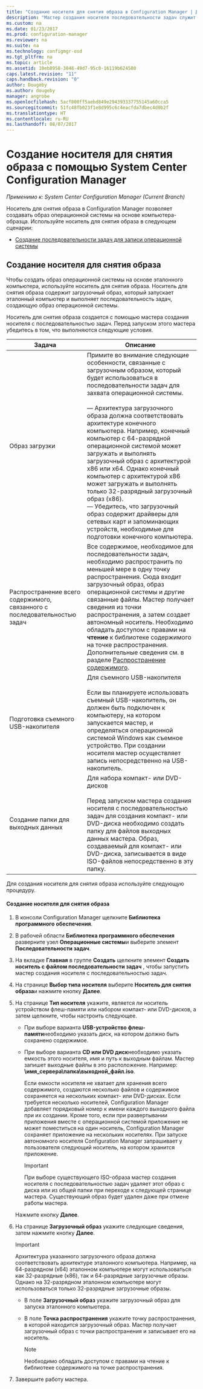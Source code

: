 ```yaml
---
title: "Создание носителя для снятия образа в Configuration Manager | Документы Майкрософт"
description: "Мастер создания носителя последовательности задач служит для создания носителя для снятия образа в Configuration Manager, чтобы записать образ операционной системы с компьютера-образца."
ms.custom: na
ms.date: 01/23/2017
ms.prod: configuration-manager
ms.reviewer: na
ms.suite: na
ms.technology: configmgr-osd
ms.tgt_pltfrm: na
ms.topic: article
ms.assetid: 10eb8958-3848-49d7-95c0-16119b624580
caps.latest.revision: "11"
caps.handback.revision: "0"
author: Dougeby
ms.author: dougeby
manager: angrobe
ms.openlocfilehash: 5acf800ff5aebd849e294393337755145a60cca5
ms.sourcegitcommit: 51fc48fb023f1e8d995c6c4eacfda7dbec4d0b2f
ms.translationtype: HT
ms.contentlocale: ru-RU
ms.lasthandoff: 08/07/2017
---
```

# <a name="create-capture-media-with-system-center-configuration-manager"></a>Создание носителя для снятия образа с помощью System Center Configuration Manager

*Применимо к: System Center Configuration Manager (Current Branch)*

Носитель для снятия образа в Configuration Manager позволяет создавать образ операционной системы на основе компьютера-образца. Используйте носитель для снятия образа в следующем сценарии:  

-   [Создание последовательности задач для записи операционной системы](create-a-task-sequence-to-capture-an-operating-system.md)  

##  <a name="BKMK_CreateCaptureMedia"></a> Создание носителя для снятия образа  
 Чтобы создать образ операционной системы на основе эталонного компьютера, используйте носитель для снятия образа. Носитель для снятия образа содержит загрузочный образ, который запускает эталонный компьютер и выполняет последовательность задач, создающую образ операционной системы.

Носитель для снятия образа создается с помощью мастера создания носителя с последовательностью задач. Перед запуском этого мастера убедитесь в том, что выполняются следующие условия.  

|Задача|Описание|  
|----------|-----------------|  
|Образ загрузки|Примите во внимание следующие особенности, связанные с загрузочным образом, который будет использоваться в последовательности задач для захвата операционной системы.<br /><br /> — Архитектура загрузочного образа должна соответствовать архитектуре конечного компьютера. Например, конечный компьютер с 64-разрядной операционной системой может загружать и выполнять загрузочный образ с архитектурой x86 или x64. Однако конечный компьютер с архитектурой x86 может загружать и выполнять только 32-разрядный загрузочный образ (x86).<br />— Убедитесь, что загрузочный образ содержит драйверы для сетевых карт и запоминающих устройств, необходимые для подготовки конечного компьютера.|  
|Распространение всего содержимого, связанного с последовательностью задач|Все содержимое, необходимое для последовательности задач, необходимо распространить по меньшей мере в одну точку распространения. Сюда входит загрузочный образ, образ операционной системы и другие связанные файлы. Мастер получает сведения из точки распространения, а затем создает автономный носитель. Необходимо обладать доступом с правами на **чтение** к библиотеке содержимого на точке распространения.  Дополнительные сведения см. в разделе [Распространение содержимого](../../core/servers/deploy/configure/deploy-and-manage-content.md#bkmk_distribute).|  
|Подготовка съемного USB-накопителя|Для съемного USB-накопителя<br /><br /> Если вы планируете использовать съемный USB-накопитель, он должен быть подключен к компьютеру, на котором запускается мастер, и определяться операционной системой Windows как съемное устройство. При создании носителя мастер осуществляет запись непосредственно на USB-накопитель.|  
|Создание папки для выходных данных|Для набора компакт- или DVD-дисков<br /><br /> Перед запуском мастера создания носителя с последовательностью задач для создания компакт- или DVD-диска необходимо создать папку для файлов выходных данных мастера. Образ, создаваемый для компакт- или DVD-диска, записывается в виде ISO-файлов непосредственно в эту папку.|  

 Для создания носителя для снятия образа используйте следующую процедуру.  

#### <a name="to-create-capture-media"></a>Создание носителя для снятия образа  

1.  В консоли Configuration Manager щелкните **Библиотека программного обеспечения**.  

2.  В рабочей области **Библиотека программного обеспечения** разверните узел **Операционные системы**и выберите элемент **Последовательности задач**.  

3.  На вкладке **Главная** в группе **Создать** щелкните элемент **Создать носитель с файлом последовательности задач** , чтобы запустить мастер создания носителя с последовательностью задач.  

4.  На странице **Выбор типа носителя** выберите **Носитель для снятия образа**и нажмите кнопку **Далее**.  

5.  На странице **Тип носителя** укажите, является ли носитель устройством флеш-памяти или набором компакт- или DVD-дисков, а затем щелкните, чтобы настроить следующее.  

    -   При выборе варианта **USB-устройство флеш-памяти**необходимо указать диск, на котором должно быть сохранено содержимое.  

    -   При выборе варианта **CD или DVD диск**необходимо указать емкость этого носителя, имя и путь к выходным файлам. Мастер запишет выходные файлы в это расположение. Например: **\\имя_сервера\папка\выходной_файл.iso**.  

         Если емкости носителя не хватает для хранения всего содержимого, создаются несколько файлов и содержимое сохраняется на нескольких компакт- или DVD-дисках. Если требуется несколько носителей, Configuration Manager добавляет порядковый номер к имени каждого выходного файла при их создании. Кроме того, если при развертывании приложения вместе с операционной системой приложение не может поместиться на один носитель, Configuration Manager сохраняет приложение на нескольких носителях. При запуске автономного носителя Configuration Manager запрашивает у пользователя следующий носитель, на котором хранится приложение.  

        > [!IMPORTANT]  
        >  При выборе существующего ISO-образа мастер создания носителя с последовательностью задач удаляет этот образ с диска или из общей папки при переходе к следующей странице мастера. Существующий образ будет удален даже при отмене работы мастера.  

     Нажмите кнопку **Далее**.  

6.  На странице **Загрузочный образ** укажите следующие сведения, затем нажмите кнопку **Далее**.  

    > [!IMPORTANT]  
    >  Архитектура указанного загрузочного образа должна соответствовать архитектуре эталонного компьютера. Например, на 64-разрядном (x64) эталонном компьютере могут использоваться как 32-разрядные (x86), так и 64-разрядные загрузочные образы. Однако на 32-разрядном эталонном компьютере могут использоваться только 32-разрядные загрузочные образы.  

    -   В поле **Загрузочный образ** укажите загрузочный образ для запуска эталонного компьютера.  

    -   В поле **Точка распространения** укажите точку распространения, в которой находится загрузочный образ. Мастер получает загрузочный образ с точки распространения и записывает его на носитель.  

        > [!NOTE]  
        >  Необходимо обладать доступом с правами на чтение к библиотеке содержимого на точке распространения.  

7.  Завершите работу мастера.  
